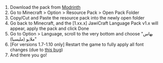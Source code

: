 1. Download the pack from [Modrinth](https://modrinth.com/resourcepack/jawicraft-language-pack)
2. Go to Minecraft > Option > Resource Pack > Open Pack Folder
3. Copy/Cut and Paste the resource pack into the newly open folder
4. Go back to Minecraft, and the [1.xx.x] JawiCraft Language Pack v1.x will appear, apply the pack and click Done
5. Go to Option > Language, scroll to the very bottom and choose "بهاس ملايو (مليسيا)"
6. [For versions 1.7-1.10 only] Restart the game to fully apply all font changes (due to [this bug](https://bugs.mojang.com/browse/MC-41270))
7. And there you go!
